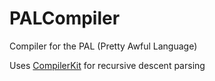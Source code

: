 # PALCompiler
Compiler for the PAL (Pretty Awful Language)

Uses [CompilerKit](https://amyparent.com/CompilerKit/) for recursive descent parsing
